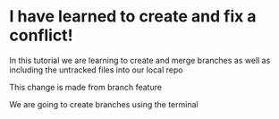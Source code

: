 # I have learned to create and fix a conflict!

In this tutorial we are learning to create and merge branches as well as including the untracked files into our local repo

This change is made from branch feature 

We are going to create branches using the terminal
